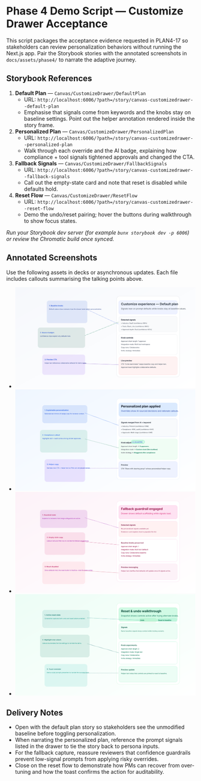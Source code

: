 # Phase 4 Demo Script — Customize Drawer Acceptance

This script packages the acceptance evidence requested in PLAN4-17 so stakeholders can review personalization behaviors without running the Next.js app. Pair the Storybook stories with the annotated screenshots in `docs/assets/phase4/` to narrate the adaptive journey.

## Storybook References

1. **Default Plan** — `Canvas/CustomizeDrawer/DefaultPlan`
   - URL: `http://localhost:6006/?path=/story/canvas-customizedrawer--default-plan`
   - Emphasise that signals come from keywords and the knobs stay on baseline settings. Point out the helper annotation rendered inside the story frame.
2. **Personalized Plan** — `Canvas/CustomizeDrawer/PersonalizedPlan`
   - URL: `http://localhost:6006/?path=/story/canvas-customizedrawer--personalized-plan`
   - Walk through each override and the AI badge, explaining how compliance + tool signals tightened approvals and changed the CTA.
3. **Fallback Signals** — `Canvas/CustomizeDrawer/FallbackSignals`
   - URL: `http://localhost:6006/?path=/story/canvas-customizedrawer--fallback-signals`
   - Call out the empty-state card and note that reset is disabled while defaults hold.
4. **Reset Flow** — `Canvas/CustomizeDrawer/ResetFlow`
   - URL: `http://localhost:6006/?path=/story/canvas-customizedrawer--reset-flow`
   - Demo the undo/reset pairing; hover the buttons during walkthrough to show focus states.

_Run your Storybook dev server (for example `bunx storybook dev -p 6006`) or review the Chromatic build once synced._

## Annotated Screenshots

Use the following assets in decks or asynchronous updates. Each file includes callouts summarising the talking points above.

- ![Customize drawer baseline view with default knobs highlighted](assets/phase4/customize-default-plan.svg)
- ![Personalized drawer showing AI-adjusted knobs, compliance notes, and CTA change](assets/phase4/customize-personalized-plan.svg)
- ![Fallback state where no signals are present and guardrails keep defaults intact](assets/phase4/customize-fallback-state.svg)
- ![Reset flow with undo/reset controls active after experimenting with knobs](assets/phase4/customize-reset-flow.svg)

## Delivery Notes

- Open with the default plan story so stakeholders see the unmodified baseline before toggling personalization.
- When narrating the personalized plan, reference the prompt signals listed in the drawer to tie the story back to persona inputs.
- For the fallback capture, reassure reviewers that confidence guardrails prevent low-signal prompts from applying risky overrides.
- Close on the reset flow to demonstrate how PMs can recover from over-tuning and how the toast confirms the action for auditability.
